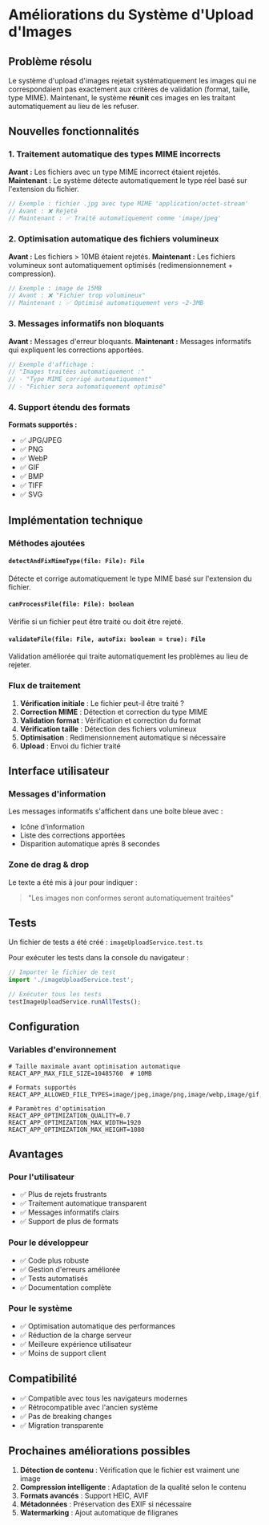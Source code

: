 # Améliorations du Système d'Upload d'Images

## Problème résolu

Le système d'upload d'images rejetait systématiquement les images qui ne correspondaient pas exactement aux critères de validation (format, taille, type MIME). Maintenant, le système **réunit** ces images en les traitant automatiquement au lieu de les refuser.

## Nouvelles fonctionnalités

### 1. Traitement automatique des types MIME incorrects

**Avant :** Les fichiers avec un type MIME incorrect étaient rejetés.
**Maintenant :** Le système détecte automatiquement le type réel basé sur l'extension du fichier.

```typescript
// Exemple : fichier .jpg avec type MIME 'application/octet-stream'
// Avant : ❌ Rejeté
// Maintenant : ✅ Traité automatiquement comme 'image/jpeg'
```

### 2. Optimisation automatique des fichiers volumineux

**Avant :** Les fichiers > 10MB étaient rejetés.
**Maintenant :** Les fichiers volumineux sont automatiquement optimisés (redimensionnement + compression).

```typescript
// Exemple : image de 15MB
// Avant : ❌ "Fichier trop volumineux"
// Maintenant : ✅ Optimisé automatiquement vers ~2-3MB
```

### 3. Messages informatifs non bloquants

**Avant :** Messages d'erreur bloquants.
**Maintenant :** Messages informatifs qui expliquent les corrections apportées.

```typescript
// Exemple d'affichage :
// "Images traitées automatiquement :"
// - "Type MIME corrigé automatiquement"
// - "Fichier sera automatiquement optimisé"
```

### 4. Support étendu des formats

**Formats supportés :**
- ✅ JPG/JPEG
- ✅ PNG
- ✅ WebP
- ✅ GIF
- ✅ BMP
- ✅ TIFF
- ✅ SVG

## Implémentation technique

### Méthodes ajoutées

#### `detectAndFixMimeType(file: File): File`
Détecte et corrige automatiquement le type MIME basé sur l'extension du fichier.

#### `canProcessFile(file: File): boolean`
Vérifie si un fichier peut être traité ou doit être rejeté.

#### `validateFile(file: File, autoFix: boolean = true): File`
Validation améliorée qui traite automatiquement les problèmes au lieu de rejeter.

### Flux de traitement

1. **Vérification initiale** : Le fichier peut-il être traité ?
2. **Correction MIME** : Détection et correction du type MIME
3. **Validation format** : Vérification et correction du format
4. **Vérification taille** : Détection des fichiers volumineux
5. **Optimisation** : Redimensionnement automatique si nécessaire
6. **Upload** : Envoi du fichier traité

## Interface utilisateur

### Messages d'information

Les messages informatifs s'affichent dans une boîte bleue avec :
- Icône d'information
- Liste des corrections apportées
- Disparition automatique après 8 secondes

### Zone de drag & drop

Le texte a été mis à jour pour indiquer :
> "Les images non conformes seront automatiquement traitées"

## Tests

Un fichier de tests a été créé : `imageUploadService.test.ts`

Pour exécuter les tests dans la console du navigateur :
```javascript
// Importer le fichier de test
import './imageUploadService.test';

// Exécuter tous les tests
testImageUploadService.runAllTests();
```

## Configuration

### Variables d'environnement

```env
# Taille maximale avant optimisation automatique
REACT_APP_MAX_FILE_SIZE=10485760  # 10MB

# Formats supportés
REACT_APP_ALLOWED_FILE_TYPES=image/jpeg,image/png,image/webp,image/gif,image/bmp,image/tiff,image/svg+xml

# Paramètres d'optimisation
REACT_APP_OPTIMIZATION_QUALITY=0.7
REACT_APP_OPTIMIZATION_MAX_WIDTH=1920
REACT_APP_OPTIMIZATION_MAX_HEIGHT=1080
```

## Avantages

### Pour l'utilisateur
- ✅ Plus de rejets frustrants
- ✅ Traitement automatique transparent
- ✅ Messages informatifs clairs
- ✅ Support de plus de formats

### Pour le développeur
- ✅ Code plus robuste
- ✅ Gestion d'erreurs améliorée
- ✅ Tests automatisés
- ✅ Documentation complète

### Pour le système
- ✅ Optimisation automatique des performances
- ✅ Réduction de la charge serveur
- ✅ Meilleure expérience utilisateur
- ✅ Moins de support client

## Compatibilité

- ✅ Compatible avec tous les navigateurs modernes
- ✅ Rétrocompatible avec l'ancien système
- ✅ Pas de breaking changes
- ✅ Migration transparente

## Prochaines améliorations possibles

1. **Détection de contenu** : Vérification que le fichier est vraiment une image
2. **Compression intelligente** : Adaptation de la qualité selon le contenu
3. **Formats avancés** : Support HEIC, AVIF
4. **Métadonnées** : Préservation des EXIF si nécessaire
5. **Watermarking** : Ajout automatique de filigranes 